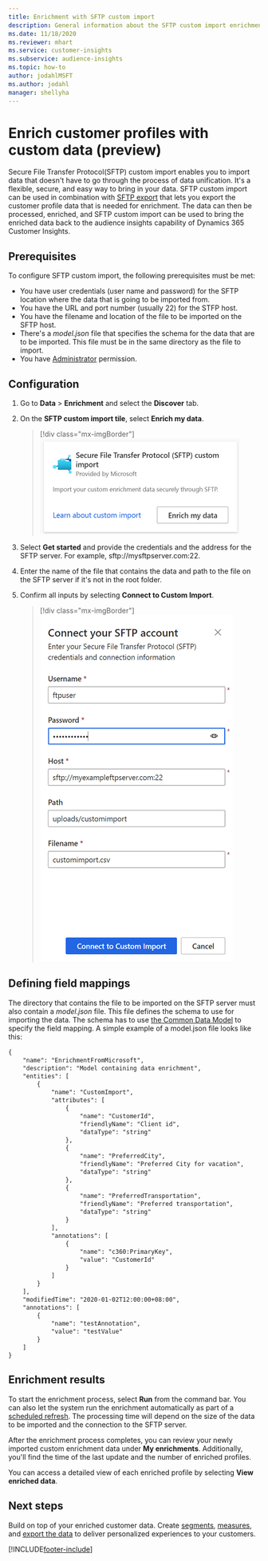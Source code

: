 ```yaml
---
title: Enrichment with SFTP custom import
description: General information about the SFTP custom import enrichment.
ms.date: 11/18/2020
ms.reviewer: mhart
ms.service: customer-insights
ms.subservice: audience-insights
ms.topic: how-to
author: jodahlMSFT
ms.author: jodahl
manager: shellyha
---
```


# Enrich customer profiles with custom data (preview)

Secure File Transfer Protocol(SFTP) custom import enables you to import data that doesn't have to go through the process of data unification. It's a flexible, secure, and easy way to bring in your data. SFTP custom import can be used in combination with [SFTP export](export-sftp.md) that lets you export the customer profile data that is needed for enrichment. The data can then be processed, enriched, and SFTP custom import can be used to bring the enriched data back to the audience insights capability of Dynamics 365 Customer Insights.

## Prerequisites

To configure SFTP custom import, the following prerequisites must be met:

- You have user credentials (user name and password) for the SFTP location where the data that is going to be imported from.
- You have the URL and port number (usually 22) for the STFP host.
- You have the filename and location of the file to be imported on the SFTP host.
- There's a *model.json* file that specifies the schema for the data that are to be imported. This file must be in the same directory as the file to import.
- You have [Administrator](permissions.md#administrator) permission.

## Configuration

1. Go to **Data** > **Enrichment** and select the **Discover** tab.

1. On the **SFTP custom import tile**, select **Enrich my data**.

   > [!div class="mx-imgBorder"]
   > ![SFTP Custom Import tile](media/SFTP_Custom_Import_tile.png "SFTP Custom Import tile")

1. Select **Get started** and provide the credentials and the address for the SFTP server. For example, sftp://mysftpserver.com:22.

1. Enter the name of the file that contains the data and path to the file on the SFTP server if it's not in the root folder.

1. Confirm all inputs by selecting **Connect to Custom Import**.

   > [!div class="mx-imgBorder"]
   > ![SFTP Custom Import Configuration flyout](media/SFTP_Custom_Import_Configuration_flyout.png "SFTP Custom Import Configuration flyout")

## Defining field mappings 

The directory that contains the file to be imported on the SFTP server must also contain a *model.json* file. This file defines the schema to use for importing the data. The schema has to use [the Common Data Model](/common-data-model/) to specify the field mapping. A simple example of a model.json file looks like this:

```
{
	"name": "EnrichmentFromMicrosoft",
	"description": "Model containing data enrichment",
	"entities": [
		{
			"name": "CustomImport",
			"attributes": [
				{
					"name": "CustomerId",
					"friendlyName": "Client id",
					"dataType": "string"
				},
				{
					"name": "PreferredCity",
					"friendlyName": "Preferred City for vacation",
					"dataType": "string"
				},
				{
					"name": "PreferredTransportation",
					"friendlyName": "Preferred transportation",
					"dataType": "string"
				}
			],
			"annotations": [
				{
					"name": "c360:PrimaryKey",
					"value": "CustomerId"
				}
			]
		}
	],
	"modifiedTime": "2020-01-02T12:00:00+08:00",
	"annotations": [
		{
			"name": "testAnnotation",
			"value": "testValue"
		}
	]
}
```

## Enrichment results

To start the enrichment process, select **Run** from the command bar. You can also let the system run the enrichment automatically as part of a [scheduled refresh](system.md#schedule-tab). The processing time will depend on the size of the data to be imported and the connection to the SFTP server.

After the enrichment process completes, you can review your newly imported custom enrichment data under **My enrichments**. Additionally, you'll find the time of the last update and the number of enriched profiles.

You can access a detailed view of each enriched profile by selecting **View enriched data**.

## Next steps

Build on top of your enriched customer data. Create [segments](segments.md), [measures](measures.md), and [export the data](export-destinations.md) to deliver personalized experiences to your customers.




[!INCLUDE[footer-include](../includes/footer-banner.md)]